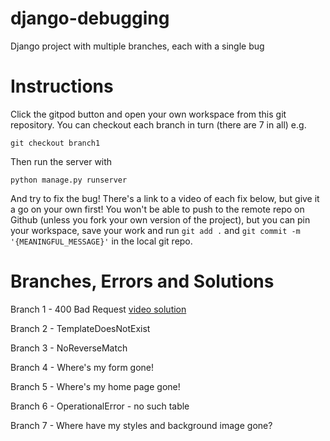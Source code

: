 # django-debugging
Django project with multiple branches, each with a single bug

# Instructions

Click the gitpod button and open your own workspace from this git repository. You can checkout each
branch in turn (there are 7 in all) e.g. 

`git checkout branch1`

Then run the server with 

`python manage.py runserver`

And try to fix the bug! There's a link to a video of each fix below, but give it a go on your own first! You won't be able to push to the remote repo on Github (unless you fork your own version of the project), but you can pin your workspace, save your work and run `git add .` and `git commit -m '{MEANINGFUL_MESSAGE}'` in the local git repo.

# Branches, Errors and Solutions
Branch 1 - 400 Bad Request [video solution](https://youtu.be/0tseJxBPveA)

Branch 2 - TemplateDoesNotExist

Branch 3 - NoReverseMatch

Branch 4 - Where's my form gone!

Branch 5 - Where's my home page gone!

Branch 6 - OperationalError - no such table

Branch 7 - Where have my styles and background image gone?


